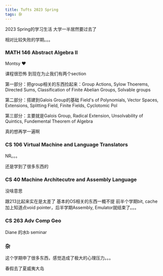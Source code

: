 ```yaml
---
title: Tufts 2023 Spring
tags: 杂
---
```


2023 Spring的学习生活 大学一半居然要过去了

<!--more-->

相对比较失败的学期。。。

### MATH 146 Abstract Algebra II

Montsy ❤️

课程很恐怖 到现在为止我们有两个section

第一部分：把group相关的东西捡起来：Group Actions, Sylow Thoerems, Directed Sums, Classification of Finite Abelian Groups, Solvable groups

第二部分：搭建到Galois Group的基础 Field's of Polynomials, Vector Spaces, Extensions, Splitting Field, Finite Fields, Cyclotomic Pol

第三部分：主要就是Galois Group, Radical Extension, Unsolvability of Quintics, Fundemental Theorem of Algebra

真的想再学一遍啊

### CS 106 Virtual Machine and Language Translators

NR。。。

还是学到了很多东西的

### CS 40 Machine Architecutre and Assembly Language

没啥意思

跟213比起来实在是太差了 基本的OS相关的东西一概不提 前半个学期bit, cache加上知道点void pointer，后半学期Assembly, Emulator就结束了。。。

### CS 263 Adv Comp Geo

Diane 的水b seminar

### 杂

这个学期申了很多东西，感觉造成了极大的心理压力。。。

春假去了夏威夷大岛

